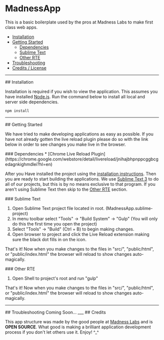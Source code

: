 # MadnessApp    

This is a basic boilerplate used by the pros at Madness Labs to make first class web apps.

* [Installation](#installation)
* [Getting Started](#getting-started)
    * [Dependencies](#dependencies)
    * [Sublime Text](#sublime)
    * [Other RTE](#other-rte)
* [Troubleshooting](#troubleshooting)
* [Credits / License](#credits)

___
<a name="installation"/>
## Installation

Installation is required if you wish to view the application.  This assumes you have installed [Node.js](http://nodejs.org). Run the command below to install all local and server side dependencies.

```npm install``` 

___
<a name="getting-started"/>
## Getting Started

We have tried to make developing applications as easy as possible. If you have not already gotten the live reload plugin please do so with the link below in order to see changes you make live in the browser.

<a name="dependencies"/>
### Dependencies
* [Chrome Live Reload Plugin](https://chrome.google.com/webstore/detail/livereload/jnihajbhpnppcggbcgedagnkighmdlei?hl=en)

After you Have installed the project using the [installation instructions](#installation). Then you are ready to start building the applications. We use [Sublime Text 3](http://www.sublimetext.com/3) to do all of our projects, but this is by no means exclusive to that program. If you aren't using Sublime Text then skip to the [Other RTE](#other-rte) section.

<a name="sublime"/>
### Sublime Text  

1. Open Sublime Text project file located in root. (MadnessApp.sublime-project)
2. In menu toolbar select "Tools" -> "Build System" -> "Gulp" (You will only do this the first time you open the project)
3. Select "Tools" -> "Build" (Ctrl + B) to begin making changes.
4. Open browser to project and click the Live Reload extension making sure the black dot fills in on the icon.

That's it! Now when you make changes to the files in "src/", "public/html", or "public/index.html" the browser will reload to show changes auto-magically.

<a name="other-rte"/>
### Other RTE

1. Open Shell to project's root and run "gulp"

That's it! Now when you make changes to the files in "src/", "public/html", or "public/index.html" the browser will reload to show changes auto-magically.
___
<a name="troubleshooting" />
## Troubleshooting
Coming Soon...
___
<a name="credits" />
## Credits

This app structure was made by the good people at [Madness Labs](http://madnesslabs.net) and is **OPEN SOURCE**.  What good is making a brilliant application development process if you don't let others use it.  Enjoy! ^_^
